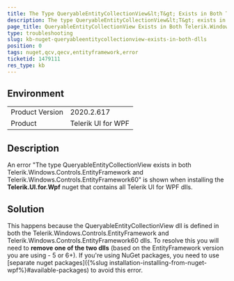 ```yaml
---
title: The Type QueryableEntityCollectionView&lt;T&gt; Exists in Both Telerik.Windows.Controls.EntityFramework and Telerik.Windows.Controls.EntityFramework60 Error
description: The type QueryableEntityCollectionView&lt;T&gt; exists in both Telerik.Windows.Controls.EntityFramework and Telerik.Windows.Controls.EntityFramework60 error appears when the nuget package with all Telerik WPF controls is added
page_title: QueryableEntityCollectionView Exists in Both Telerik.Windows.Controls.EntityFramework Assemblies Error When Nuget Package is Referenced
type: troubleshooting
slug: kb-nuget-queryableentitycollectionview-exists-in-both-dlls
position: 0
tags: nuget,qcv,qecv,entityframework,error
ticketid: 1479111
res_type: kb
---
```


## Environment

<table>
	<tbody>
		<tr>
			<td>Product Version</td>
			<td>2020.2.617</td>
		</tr>
		<tr>
			<td>Product</td>
			<td>Telerik UI for WPF</td>
		</tr>
	</tbody>
</table>

## Description

An error "The type QueryableEntityCollectionView<T> exists in both Telerik.Windows.Controls.EntityFramework and Telerik.Windows.Controls.EntityFramework60" is shown when installing the __Telerik.UI.for.Wpf__ nuget that contains all Telerik UI for WPF dlls.

## Solution

This happens because the QueryableEntityCollectionView<T> dll is defined in both the Telerik.Windows.Controls.EntityFramework and Telerik.Windows.Controls.EntityFramework60 dlls. To resolve this you will need to __remove one of the two dlls__ (based on the EntityFramework version you are using - 5 or 6+). If you're using NuGet packages, you need to use [separate nuget packages]({%slug installation-installing-from-nuget-wpf%}#available-packages) to avoid this error.
